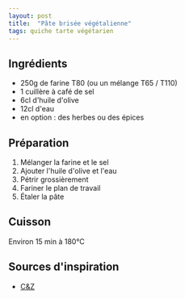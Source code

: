 ```yaml
---
layout: post
title:  "Pâte brisée végétalienne"
tags: quiche tarte végétarien
---
```


## Ingrédients

* 250g de farine T80 (ou un mélange T65 / T110)
* 1 cuillère à café de sel
* 6cl d'huile d'olive
* 12cl d'eau
* en option : des herbes ou des épices

## Préparation

1. Mélanger la farine et le sel
1. Ajouter l'huile d'olive et l'eau
1. Pétrir grossièrement
1. Fariner le plan de travail
1. Étaler la pâte

## Cuisson

Environ 15 min à 180°C

## Sources d'inspiration

* [C&Z](https://cnz.to/vf/recettes/bases/pate-a-tarte-facile-a-lhuile-dolive-recette)
